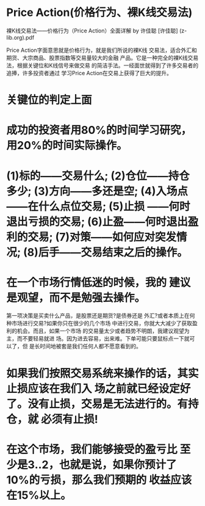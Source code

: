 # Price Action(价格行为、裸K线交易法)
裸K线交易法——价格行为（Price Action）全面详解 by 许佳聪 [许佳聪] (z-lib.org).pdf

Price Action字面意思就是价格行为，就是我们所说的裸K线 交易法，适合外汇和期货、大宗商品、股票指数等交易量较大的金融 产品。它是一种完全的裸K线交易法，根据关键位和K线信号来做交易 的简洁手法。一经面世就得到了许多交易者的追捧，许多投资者通过 学习Price Action在交易上获得了巨大的提升。

# 关键位的判定上面

# 成功的投资者用80%的时间学习研究，用20%的时间实际操作。

# (1)标的——交易什么; (2)仓位——持仓多少; (3)方向——多还是空; (4)入场点——在什么点位交易; (5)止损 ——何时退出亏损的交易; (6)止盈——何时退出盈利的交易; (7)对策——如何应对突发情况; (8)后手——交易结束之后的操作。

# 在一个市场行情低迷的时候，我的 建议是观望，而不是勉强去操作。

第一项决策是买卖什么产品，是股票还是期货?是债券还是 外汇?或者本质上在何种市场进行交易?如果你只在很少的几个市场 中进行交易，你就大大减少了获取盈利的机会。而且，如果一个市场 的交易量太少或者趋势不明朗，我建议观望为主，而不要轻易就进 场。因为进去容易，出来难。下单可能只要鼠标点一下就可以了，但 是长时间地被套是我们任何人都不愿意看到的。

# 如果我们按照交易系统来操作的话，其实止损应该在我们入 场之前就已经设定好了。没有止损，交易是无法进行的。有持仓，就 必须有止损!

# 在这个市场，我们能够接受的盈亏比 至少是3‥2，也就是说，如果你预计了10%的亏损，那么我们预期的 收益应该在15%以上。
